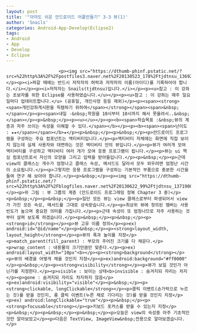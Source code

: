 ```yaml
---
layout: post
title: '"아마도 쉬운 안드로이드 어플만들기" 3-3 뷰(1)'
author: 'Snails'
categories: Android-App-Develop(Eclipse2)
tags:
- Android
- App
- Develop
- Eclipse
---
```



<script> location.href='https://cafe.naver.com/develoid/265849' ; </script>


















						<p><img src="https://dthumb-phinf.pstatic.net/?src=%22http%3A%2F%2Fpostfiles3.naver.net%2F20130523_178%2Ftjdtnsu_1369283538974akCh1_JPEG%2Fand.jpg%3Ftype%3Dw2%22&amp;type=cafe_wa740"></p><p><i>퍼갈 때에는 반드시 저작자의 허락과 저작자의 이름(아이디)를 기록하어야 합니다.</i></p><p><i>저작자는 Snails(tjdtnsu)입니다.</i></p><p><u>참고 : 이 강좌는 초보자를 위한 Eclipse를 사용하였습니다.</u></p><p><u>참고 : 이 강좌는 매주 일요일마다 업데이트합니다.</u> (공휴일, 개인사정 등등 제외)</p><p><span><strong><span>개인강좌게시판을 득템하기 위하여</span></strong></span><span>&nbsp;</span></p><p><span>내일 -&nbsp;학원을 10시부터 10시까지 해서 못올려서..&nbsp;</span></p><p>&nbsp;</p><p><u>﻿</u></p><p><b><span>학습목표 :&nbsp;뷰의 계층과 자주 쓰이는 속성을 이해할 수 있다.</span></b></p><p><b><span><span>난이도 : ★★</span></span></b>★</p><p>&nbsp;</p><p>&nbsp;</p><p>안드로이드 프로그램을 구성하는 주요 컴포넌트는 액티비티입니다.</p><p>액티비티 자체에는 화면에 직접 보이지 않는데 실제 사용자와 대면하는 것은 액티비티 안의 뷰입니다.</p><p>뷰가 여러개 모여 액티비티를 구성하고 액티비티 여러 개가 모여 응용 프로그램이 됩니다.</p><p>뷰는 ui 핵심 컴포넌트로서 자신의 모양을 그리고 입력을 받아들입니다.</p><p>&nbsp;</p><p>근데 view의 클래스는 개수가 엄청나고 클래스 속성, 메서드도 달라서 모두 외우려면 엄청난 시간이 소요됩니다.</p><p>그렇지만 응용 프로그램을 구성하는 기본적인 부품으로 충분한 시간을 들여 연구 해 보아야 합니다.</p><p>&nbsp;</p><p><img src="https://dthumb-phinf.pstatic.net/?src=%22http%3A%2F%2Fblogfiles.naver.net%2F20130622_99%2Ftjdtnsu_1371908882329LDVRM_PNG%2F%25C1%25A6%25B8%25F1_%25BE%25F8%25C0%25BD.png%22&amp;type=cafe_wa740"></p><p>위 그림 : 뷰 그룹의 계층 (안드로이드 프로그래밍 정복 Chapter 3 중)</p><p>&nbsp;</p><p>&nbsp;</p><p>일단 모든 뷰는 view 클래스로부터 파생되어서 view가 가진 모든 속성, 메서드를 그대로 상속받습니다.</p><p>최상위 뷰에 정의된 멤버는 사용 빈도가 높으며 중요한 의미를 가집니다.</p><p>근데 속성이 또 엄청나므로 자주 사용하는 것부터 살펴 보도록 하겠습니다.</p><p>&nbsp;</p><p>&nbsp;</p><p><strong>id</strong></p><p>뷰 고유 이름 정의</p><p>ex) android:id="@id/name"</p><p>&nbsp;</p><p><strong>layout_width, layout_height</strong></p><p>뷰의 폭과 높이를 지정</p><p>match_parent(fill_parent) : 부모의 주어진 크기를 다 채운다.</p><p>wrap_content : 내용물의 크기만큼만 맞춘다.</p><p>ex) android:layout_width="10px"<b></p><p><strong>background</strong></p><p>뷰의 배경을 어떻게 채울 것인지 지정</p><p>ex)android:background="#ff0000"</p><p>&nbsp;</p><p><strong>visibility</strong></p><p>뷰가 보일 것인가 아닌가를 지정한다.</p><p>visible : 보이는 상태<b>invisible : 숨겨지되 자리는 차지</p><p>gone : 숨겨지되 자리도 차지하지 않음</p><p>ex)android:visibility="visible"</p><p>&nbsp;</p><p><strong>clickable, longClickable</strong></p><p>클릭 이벤트(손가락으로 누르는 것)를 받을 것인지, 롱 클릭 이벤트(누른 채로 기다리는 것)를 받을 것인지 지정</p><p>ex) android:longClickable="true"</p><p>&nbsp;</p><p><strong>focusable</strong></p><p>키보드 포커스를 받을 수 있는지 지정</p><p>&nbsp;</p><p>&nbsp;</p><p>&nbsp;</p><p>오늘은 view의 속성중 아주 기초적인 것만 알아보았고</p><p>다음은 TextView, ImageView&nbsp;전용으로 알아보겠습니다.</p>
